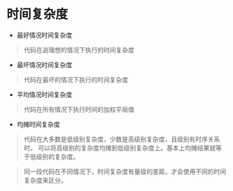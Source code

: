 # 时间复杂度

+ 最好情况时间复杂度
> 代码在追理想的情况下执行的时间复杂度

+ 最坏情况时间复杂度
> 代码在最坏的情况下执行的时间复杂度

+ 平均情况时间复杂度
> 代码在所有情况下执行时间的加权平局值

+ 均摊时间复杂度
> 代码在大多数是低级别复杂度，少数是高级别复杂度，且级别有时序关系时。
可以将高级别的复杂度均摊到低级别复杂度上。基本上均摊结果就等于低级别的复杂度。

>同一段代码在不同情况下，时间复杂度有量级的差距，才会使用不同的时间复杂度来区分。
